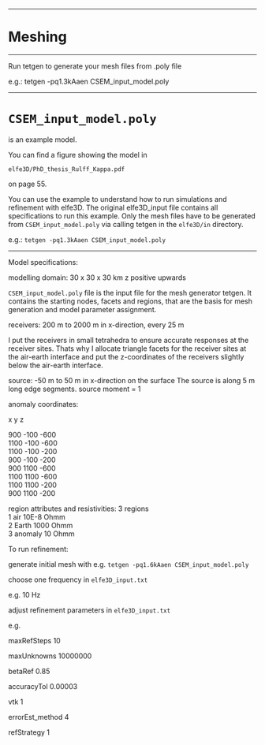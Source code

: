 --------------------------------------------

# Meshing

--------------------------------------------

Run tetgen to generate your mesh files from .poly file

e.g.: tetgen -pq1.3kAaen CSEM_input_model.poly 

--------------------------------------------

# `CSEM_input_model.poly`

is an example model.

You can find a figure showing the model in 

`elfe3D/PhD_thesis_Rulff_Kappa.pdf`

on page 55.

You can use the example to understand how to run
simulations and refinement with elfe3D.
The original elfe3D_input file contains all 
specifications to run this example.
Only the mesh files have to be generated from
`CSEM_input_model.poly` via calling tetgen
in the `elfe3D/in` directory.

e.g.: `tetgen -pq1.3kAaen CSEM_input_model.poly`

--------------------------------------------

Model specifications:

modelling domain: 30 x 30 x 30 km
z positive upwards

`CSEM_input_model.poly` file is the input file 
for the mesh generator tetgen.
It contains the starting nodes, facets and regions, 
that are the basis for mesh generation and model
parameter assignment.

receivers: 200 m to 2000 m in x-direction, every 25 m

I put the receivers in small tetrahedra to ensure accurate
responses at the receiver sites. 
Thats why I allocate triangle facets for the receiver sites
at the air-earth interface
and put the z-coordinates of the receivers slightly below 
the air-earth interface.

source: -50 m to 50 m in x-direction on the surface
The source is along 5 m long edge segments.
source moment = 1

anomaly coordinates: 

x y z

900 -100 -600                            
1100 -100 -600                             
1100 -100 -200                           
900 -100 -200                                                           
900 1100 -600                              
1100 1100 -600                              
1100 1100 -200                              
900 1100 -200  

region attributes and resistivities:
3 regions            
1  air      10E-8 Ohmm              
2  Earth    1000 Ohmm             
3  anomaly  10 Ohmm   


To run refinement:

generate initial mesh with 
e.g. `tetgen -pq1.6kAaen CSEM_input_model.poly` 

choose one frequency in `elfe3D_input.txt`

e.g. 10 Hz

adjust refinement parameters in `elfe3D_input.txt`

e.g. 

maxRefSteps             10

maxUnknowns             10000000  

betaRef                 0.85

accuracyTol             0.00003

vtk                     1

errorEst_method         4

refStrategy             1


